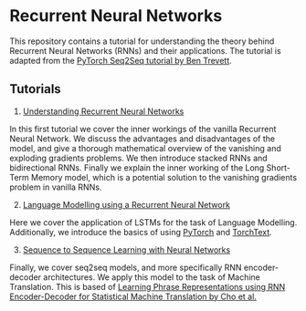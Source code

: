 # Recurrent Neural Networks
This repository contains a tutorial for understanding the theory behind Recurrent Neural Networks (RNNs) and their applications. The tutorial is adapted from the [PyTorch Seq2Seq tutorial by Ben Trevett](https://github.com/bentrevett/pytorch-seq2seq).

## Tutorials

1. [Understanding Recurrent Neural Networks](https://github.com/udeepam/rnn/blob/master/1_rnn.ipynb)

In this first tutorial we cover the inner workings of the vanilla Recurrent Neural Network. We discuss the advantages and disadvantages of the model, and give a thorough mathematical overview of the vanishing and exploding gradients problems. We then introduce stacked RNNs and bidirectional RNNs. Finally we explain the inner working of the Long Short-Term Memory model, which is a potential solution to the vanishing gradients problem in vanilla RNNs.

2. [Language Modelling using a Recurrent Neural Network](https://github.com/udeepam/rnn/blob/master/2_language_model.ipynb)

Here we cover the application of LSTMs for the task of Language Modelling. Additionally, we introduce the basics of using [PyTorch](https://pytorch.org/) and [TorchText](https://pytorch.org/text/).

3. [Sequence to Sequence Learning with Neural Networks](https://github.com/udeepam/rnn/blob/master/3_seq2seq.ipynb)

Finally, we cover seq2seq models, and more specifically RNN encoder-decoder architectures. We apply this model to the task of Machine Translation. This is based of [Learning Phrase Representations using RNN Encoder-Decoder for Statistical Machine Translation by Cho et al.](https://arxiv.org/abs/1406.1078)